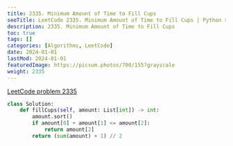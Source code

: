 ```yaml
---
title: 2335. Minimum Amount of Time to Fill Cups
seoTitle: LeetCode 2335. Minimum Amount of Time to Fill Cups | Python solution and explanation
description: 2335. Minimum Amount of Time to Fill Cups
toc: true
tags: []
categories: [Algorithms, LeetCode]
date: 2024-01-01
lastMod: 2024-01-01
featuredImage: https://picsum.photos/700/155?grayscale
weight: 2335
---
```


[LeetCode problem 2335](https://leetcode.com/problems/minimum-amount-of-time-to-fill-cups/)

```python
class Solution:
    def fillCups(self, amount: List[int]) -> int:
        amount.sort()
        if amount[0] + amount[1] <= amount[2]:
            return amount[2]
        return (sum(amount) + 1) // 2

```
